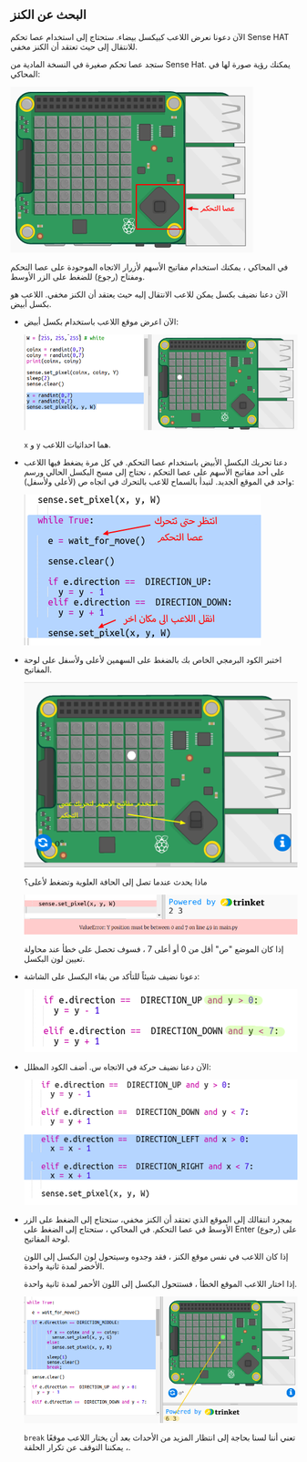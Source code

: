 ## البحث عن الكنز

الآن دعونا نعرض اللاعب كبيكسل بيضاء. ستحتاج إلى استخدام عصا تحكم Sense HAT للانتقال إلى حيث تعتقد أن الكنز مخفي.

ستجد عصا تحكم صغيرة في النسخة المادية من Sense Hat. يمكنك رؤية صورة لها في المحاكي:

![لقطة شاشة](images/treasure-joystick.png)

في المحاكي ، يمكنك استخدام مفاتيح الأسهم لأزرار الاتجاه الموجودة على عصا التحكم ومفتاح (رجوع) للضغط على الزر الأوسط.

الآن دعنا نضيف بكسل يمكن للاعب الانتقال إليه حيث يعتقد أن الكنز مخفي. اللاعب هو بكسل أبيض.

+ الآن اعرض موقع اللاعب باستخدام بكسل أبيض:
    
    ![لقطة الشاشة](images/treasure-player.png)
    
    `x` و `y` هما احداثيات اللاعب.

+ دعنا تحريك البكسل الأبيض باستخدام عصا التحكم. في كل مرة يضغط فيها اللاعب على أحد مفاتيح الأسهم على عصا التحكم ، نحتاج إلى مسح البكسل الحالي ورسم واحد في الموقع الجديد. لنبدأ بالسماح للاعب بالتحرك في اتجاه ص (لأعلى ولأسفل):
    
    ![لقطة الشاشة](images/treasure-move-y.png)

+ اختبر الكود البرمجي الخاص بك بالضغط على السهمين لأعلى ولأسفل على لوحة المفاتيح.
    
    ![لقطة الشاشة](images/treasure-arrow-keys.png)
    
    ماذا يحدث عندما تصل إلى الحافة العلوية وتضغط لأعلى؟
    
    ![لقطة الشاشة](images/treasure-error.png)
    
    إذا كان الموضع "ص" أقل من 0 أو أعلى 7 ، فسوف تحصل على خطأ عند محاولة تعيين لون البكسل.

+ دعونا نضيف شيئاً للتأكد من بقاء البكسل على الشاشة:
    
    ![لقطة الشاشة](images/treasure-move-check.png)

+ الآن دعنا نضيف حركة في الاتجاه س. أضف الكود المظلل:
    
    ![لقطة الشاشة](images/treasure-move.png)

+ بمجرد انتقالك إلى الموقع الذي تعتقد أن الكنز مخفي، ستحتاج إلى الضغط على الزر الأوسط في عصا التحكم. في المحاكي ، ستحتاج إلى الضغط على Enter (رجوع) على لوحة المفاتيح.
    
    إذا كان اللاعب في نفس موقع الكنز ، فقد وجدوه وسيتحول لون البكسل إلى اللون الأخضر لمدة ثانية واحدة.
    
    إذا اختار اللاعب الموقع الخطأ ، فستتحول البكسل إلى اللون الأحمر لمدة ثانية واحدة.
    
    ![لقطة الشاشة](images/treasure-check.png)
    
    `break` تعني أننا لسنا بحاجة إلى انتظار المزيد من الأحداث بعد أن يختار اللاعب موقعًا ، يمكننا التوقف عن تكرار الحلقة.